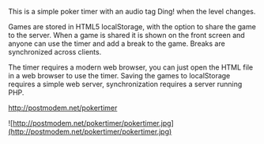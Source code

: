 This is a simple poker timer with an audio tag Ding! when the level changes.

Games are stored in HTML5 localStorage, with the option to share the game to the server. When a game is shared it is shown on the front screen and anyone can use the timer and add a break to the game. Breaks are synchronized across clients.

The timer requires a modern web browser, you can just open the HTML file in a web browser to use the timer. Saving the games to localStorage requires a simple web server, synchronization requires a server running PHP.

http://postmodem.net/pokertimer

![http://postmodem.net/pokertimer/pokertimer.jpg](http://postmodem.net/pokertimer/pokertimer.jpg)
